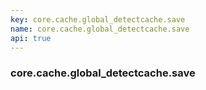 ```yaml
---
key: core.cache.global_detectcache.save
name: core.cache.global_detectcache.save
api: true
---
```


### core.cache.global_detectcache.save
